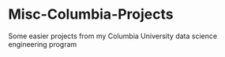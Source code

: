 # Misc-Columbia-Projects

Some easier projects from my Columbia University data science engineering program
